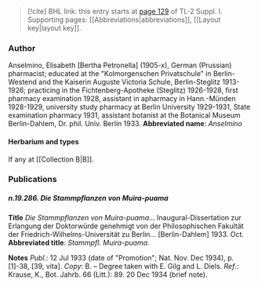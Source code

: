 > [!cite] BHL link: this entry starts at [page 129](https://www.biodiversitylibrary.org/page/33264856) of TL-2 Suppl. I.
> Supporting pages: [[Abbreviations|abbreviations]], [[Layout key|layout key]].

### Author

Anselmino, Elisabeth \[Bertha Petronella\] (1905-x), German (Prussian) pharmacist; educated at the "Kolmorgenschen Privatschule" in Berlin-Westend and the Kaiserin Auguste Victoria Schule, Berlin-Steglitz 1913-1926; practicing in the Fichtenberg-Apotheke (Steglitz) 1926-1928, first pharmacy examination 1928, assistant in apharmacy in Hann.-Münden 1928-1929, university study pharmacy at Berlin University 1929-1931, State examination pharmacy 1931, assistant botanist at the Botanical Museum Berlin-Dahlem, Dr. phil. Univ. Berlin 1933. 
**Abbreviated name**: *Anselmino*

#### Herbarium and types

If any at [[Collection B|B]].

### Publications

##### n.19.286. Die Stammpflanzen von Muira-puama

**Title**
*Die Stammpflanzen von Muira-puama*... Inaugural-Dissertation zur Erlangung der Doktorwürde genehmigt von der Philosophischen Fakultät der Friedrich-Wilhelms-Universität zu Berlin... \[Berlin-Dahlem\] 1933. Oct.
**Abbreviated title**: *Stammpfl. Muira-puama*.

**Notes**
*Publ*.: 12 Jul 1933 (date of "Promotion"; Nat. Nov. Dec 1934), p. \[1\]-38, \[39, vita\]. *Copy*: B. – Degree taken with E. Gilg and L. Diels.
*Ref*.: Krause, K., Bot. Jahrb. 66 (Litt.): 89. 20 Dec 1934 (brief note).


